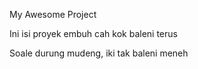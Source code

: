 My Awesome Project

Ini isi proyek embuh cah kok baleni terus

Soale durung mudeng, iki tak baleni meneh


